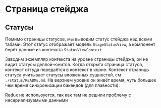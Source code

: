 # Страница стейджа

## Статусы
Помимо страницы статусов, мы выводим статус стейджа над всеми табами.
Этот статус отображает модель `StageStatusView`, а компонент берёт данные из контекста `StatusViewContext`

Заводим экземпляр контекста на уровне страницы стейджа, он не видит статусы деплой-юнитов.
Когда открыта страница статуса, контекст оттуда передаётся в контекст в корне.
Контекст страницы статуса учитывает статусы вложенных сущностей, см `./status/README.md`.
На верхнем уровне он живёт время, чуть большее чем время синхронизации бэкендов (для плавности).

Redux не используется, так как там не решили проблему с несериализуемыми данными

